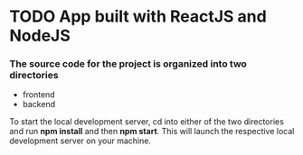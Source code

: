 # TODO App built with ReactJS and NodeJS

### The source code for the project is organized into two directories
   * frontend
   * backend
   
   To start the local development server, cd into either of the two directories and run **npm install** and then **npm      start**.
   This will launch the respective local development server on your machine.
   
